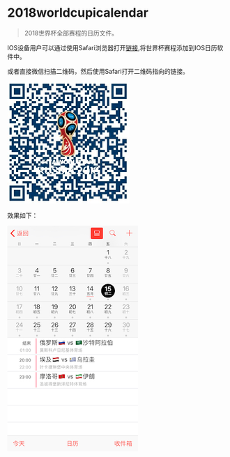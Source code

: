 # 2018worldcupicalendar

> 2018世界杯全部赛程的日历文件。

IOS设备用户可以通过使用Safari浏览器打开[链接](https://raw.githubusercontent.com/EugeneLiu/2018worldcupicalendar/master/2018worldcup.ics),将世界杯赛程添加到IOS日历软件中。

或者直接微信扫描二维码，然后使用Safari打开二维码指向的链接。

![QR code](https://github.com/EugeneLiu/2018worldcupicalendar/blob/master/qrcode.png?raw=true)

效果如下：

![preview](https://github.com/EugeneLiu/2018worldcupicalendar/blob/master/preview.jpg?raw=true)